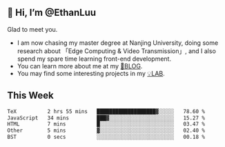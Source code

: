 ## 👋 Hi, I’m @EthanLuu

Glad to meet you.

- I am now chasing my master degree at Nanjing University, doing some research about 「Edge Computing & Video Transmission」, and I also spend my spare time learning front-end development.
- You can learn more about me at my [📝BLOG](https://blog.ethanloo.cn).
- You may find some interesting projects in my [💡LAB](https://lab.ethanloo.cn).

## This Week
<!--START_SECTION:waka-->

```txt
TeX          2 hrs 55 mins   ███████████████████▓░░░░░   78.60 %
JavaScript   34 mins         ███▓░░░░░░░░░░░░░░░░░░░░░   15.27 %
HTML         7 mins          █░░░░░░░░░░░░░░░░░░░░░░░░   03.47 %
Other        5 mins          ▓░░░░░░░░░░░░░░░░░░░░░░░░   02.40 %
BST          0 secs          ░░░░░░░░░░░░░░░░░░░░░░░░░   00.18 %
```

<!--END_SECTION:waka-->
